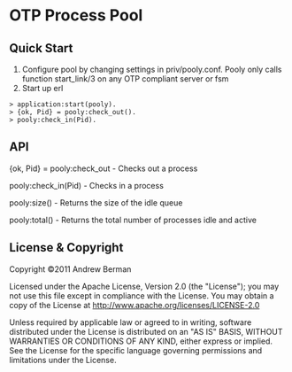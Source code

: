 # OTP Process Pool


## Quick Start

1.  Configure pool by changing settings in priv/pooly.conf.  Pooly only calls function start_link/3 on any OTP compliant server or fsm
2.  Start up erl

```
> application:start(pooly).
> {ok, Pid} = pooly:check_out().
> pooly:check_in(Pid).
```

## API

{ok, Pid} = pooly:check_out - Checks out a process

pooly:check_in(Pid) - Checks in a process

pooly:size() - Returns the size of the idle queue

pooly:total() - Returns the total number of processes idle and active

## License & Copyright

Copyright &copy;2011 Andrew Berman

Licensed under the Apache License, Version 2.0 (the "License"); 
you may not use this file except in compliance with the License. 
You may obtain a copy of the License at http://www.apache.org/licenses/LICENSE-2.0

Unless required by applicable law or agreed to in writing, software distributed under 
the License is distributed on an "AS IS" BASIS, WITHOUT WARRANTIES OR CONDITIONS OF ANY KIND, 
either express or implied. See the License for the specific language governing permissions and 
limitations under the License.
